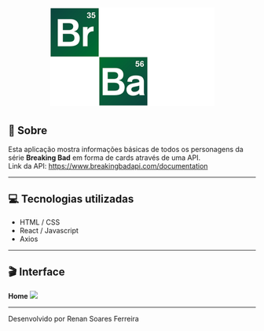 <h1 align="center">
    <img src="src/images/logo2.png">
</h1>

## 📃 Sobre
Esta aplicação mostra informações básicas de todos os personagens da série <strong>Breaking Bad</strong> em forma de cards através de uma API. <br>
Link da API: https://www.breakingbadapi.com/documentation

---
## 💻 Tecnologias utilizadas
<ul>
    <li>HTML / CSS</li>
    <li>React / Javascript</li>
    <li>Axios</li>
</ul>

---
## 🎬 Interface
<strong>Home</strong>
<img src="https://ik.imagekit.io/zqxyh6u3ylz/breaking_bad_b56YRVUfBv.jpg">

---
Desenvolvido por Renan Soares Ferreira

